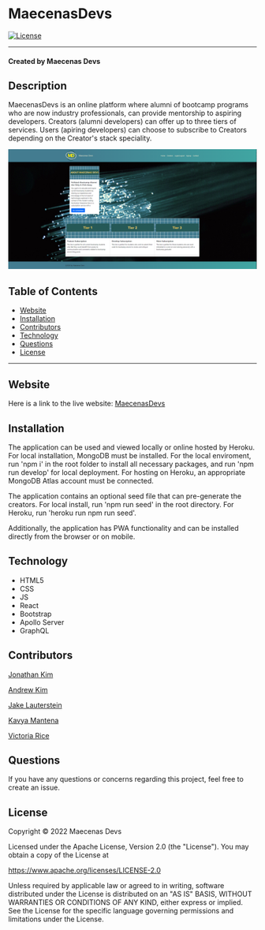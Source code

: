# MaecenasDevs
[![License](https://img.shields.io/badge/License-Apache_2.0-blue.svg)](https://opensource.org/licenses/Apache-2.0)
***
#### Created by Maecenas Devs
## Description 
MaecenasDevs is an online platform where alumni of bootcamp programs who are now industry professionals, can provide mentorship to aspiring developers. Creators (alumni developers) can offer up to three tiers of services. Users (apiring developers) can choose to subscribe to Creators depending on the Creator's stack speciality. 

![alt text](./client/src/assets/images/LandingPage.png)

## Table of Contents 
* [Website](#Website)
* [Installation](#Installation)
* [Contributors](#contributors)
* [Technology](#technology)
* [Questions](#Questions)
* [License](license)

***

## Website
Here is a link to the live website:
[MaecenasDevs](https://gentle-citadel-11319.herokuapp.com/)


## Installation
The application can be used and viewed locally or online hosted by Heroku. For local installation, MongoDB must be installed. For the local enviroment, run 'npm i' in the root folder to install all necessary packages, and run 'npm run develop' for local deployment. For hosting on Heroku, an appropriate MongoDB Atlas account must be connected.

The application contains an optional seed file that can pre-generate the creators. For local install, run 'npm run seed' in the root directory. For Heroku, run 'heroku run npm run seed'.

Additionally, the application has PWA functionality and can be installed directly from the browser or on mobile.

## Technology
* HTML5
* CSS 
* JS
* React
* Bootstrap
* Apollo Server
* GraphQL


## Contributors
[Jonathan Kim](https://github.com/JonathanKim424)

[Andrew Kim](https://github.com/andrewyk99)

[Jake Lauterstein](https://github.com/jakelauterstein)

[Kavya Mantena](https://github.com/KavyaMantena)

[Victoria Rice](https://github.com/vtori37)


## Questions
If you have any questions or concerns regarding this project, feel free to create an issue.


## License
Copyright &copy; 2022 Maecenas Devs

Licensed under the Apache License, Version 2.0 (the "License"). You may obtain a copy of the License at

https://www.apache.org/licenses/LICENSE-2.0

Unless required by applicable law or agreed to in writing, software distributed under the License is distributed on an "AS IS" BASIS, WITHOUT WARRANTIES OR CONDITIONS OF ANY KIND, either express or implied. See the License for the specific language governing permissions and limitations under the License.